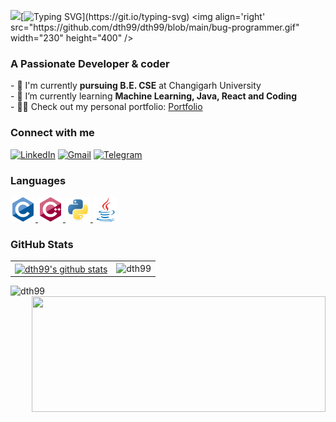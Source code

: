 <img src="https://raw.githubusercontent.com/MartinHeinz/MartinHeinz/master/wave.gif" width="30px">[![Typing SVG](https://readme-typing-svg.herokuapp.com?size=24&width=600&lines=Hi,+I'm+Deepak+Kumar!)](https://git.io/typing-svg)
<img align='right' src="https://github.com/dth99/dth99/blob/main/bug-programmer.gif" width="230" height="400" />
<!-- <h1 align="center">Hi, I'm <a href="https://www.linkedin.com/in/dth99/" target="_blank"> Deepak Kumar </a> </h1>Welcome+To+Deepak's+GitHub+Profile" -->
<h3 align="left">A Passionate Developer & coder</h3>
- 🌱 I'm currently <b>pursuing B.E. CSE</b> at Changigarh University<br>
- 🌱 I’m currently learning <b>Machine Learning, Java, React and Coding</b><br>
- 👨‍💻 Check out my personal portfolio: <a href="https://www.linkedin.com/in/dth99/" target="_blank">Portfolio</a>


<h3 align="left">Connect with me</h3>
<div align="left">
  <a href="https://www.linkedin.com/in/dth99/"><img alt="LinkedIn" src="https://img.shields.io/badge/linkedin-%230077B5.svg?style=for-the-badge&logo=linkedin&logoColor=white"/></a>
  <a href="mailto:deep99.official@gmail.com"><img alt="Gmail" src="https://img.shields.io/badge/Gmail-D14836?style=for-the-badge&logo=gmail&logoColor=white"/></a>
  <a href="https://t.me/dth99"><img alt="Telegram" src="https://img.shields.io/badge/Telegram-2CA5E0?style=for-the-badge&logo=telegram&logoColor=white" /></a>
</div>

<h3 align="left">Languages</h3>
<p align="left">  <a href="https://www.cprogramming.com/" target="_blank" rel="noreferrer"> <img src="https://raw.githubusercontent.com/devicons/devicon/master/icons/c/c-original.svg" alt="c" width="40" height="40"/> </a> <a href="https://www.w3schools.com/cpp/" target="_blank" rel="noreferrer"> <img src="https://raw.githubusercontent.com/devicons/devicon/master/icons/cplusplus/cplusplus-original.svg" alt="cplusplus" width="40" height="40"/> </a> <a href="https://www.python.org" target="_blank" rel="noreferrer"> <img src="https://raw.githubusercontent.com/devicons/devicon/master/icons/python/python-original.svg" alt="python" width="40" height="40"/> <a href="https://www.java.com" target="_blank" rel="noreferrer"> <img src="https://raw.githubusercontent.com/devicons/devicon/master/icons/java/java-original.svg" alt="java" width="40" height="40"/> </a> </p>
  

<h3 align="left">GitHub Stats</h3>
<table>
  <tr>
    <td><a href="https://github.com/dth99/github-readme-stats"><img align="center" src="https://github-readme-stats.vercel.app/api?username=dth99&show_icons=true&include_all_commits=true&theme=dark&hide_border=true" alt="dth99's github stats" /></a> </td>
    <td><img src="https://github-readme-stats.vercel.app/api/top-langs?username=dth99&show_icons=true&theme=dark&hide_border=true&locale=en&layout=compact" alt="dth99" /></td>
  </tr>
</table>


<!--<div align="left">  </div>-->
<img align="left" src="http://github-readme-streak-stats.herokuapp.com?user=dth99&theme=highcontrast&hide_border=true&fire=DD2727&dates=DD2727&stroke=DD2727&currStreakNum=DD2727&ring=DD2727" alt="dth99"/>
<img align='right' src="https://github.com/dth99/dth99/blob/main/programmer-cycle.gif"height="185" width="470"/>
